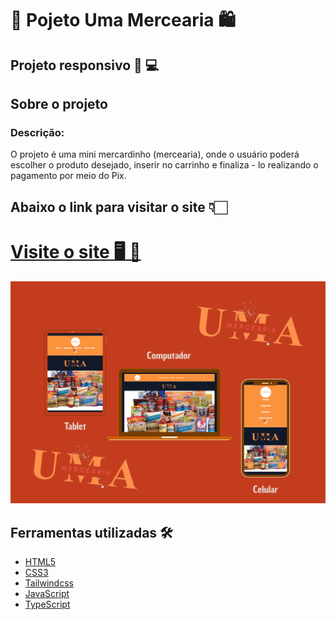 # 🛒 Pojeto Uma Mercearia  🛍️
## Projeto responsivo 📲 💻

<h2>Sobre o projeto</h2>

<h3>Descrição: </h3>

<p>
    O projeto é uma mini mercardinho (mercearia), onde o usuário poderá escolher o produto desejado, inserir no carrinho e finaliza - lo realizando o pagamento por meio do Pix.
</p>

## Abaixo o link para visitar o site 👇🏻

<h1> <a href="https://rmarlon.github.io/Uma-mercearia/src/index.html#slider"> Visite o site 🖥️ 📲</a></h1>



<a href="https://rmarlon.github.io/Uma-mercearia/src/index.html#slider"><img src="./src/img/readme.png"></a>

## Ferramentas utilizadas 🛠️

- [HTML5](https://developer.mozilla.org/pt-BR/docs/Web/HTML/Element)
- [CSS3](https://developer.mozilla.org/pt-BR/docs/Web/CSS)
- [Tailwindcss](https://v3.tailwindcss.com/docs/installation)
- [JavaScript](https://developer.mozilla.org/pt-BR/docs/Web/JavaScript)
- [TypeScript](https://www.typescriptlang.org/docs/handbook/typescript-in-5-minutes.html)